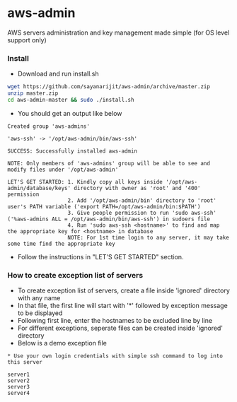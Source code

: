 # aws-admin
AWS servers administration and key management made simple (for OS level support only)

### Install

* Download and run install.sh

``` bash
wget https://github.com/sayanarijit/aws-admin/archive/master.zip
unzip master.zip
cd aws-admin-master && sudo ./install.sh
```

* You should get an output like below

```
Created group 'aws-admins'

'aws-ssh' -> '/opt/aws-admin/bin/aws-ssh'

SUCCESS: Successfully installed aws-admin

NOTE: Only members of 'aws-admins' group will be able to see and modify files under '/opt/aws-admin'

LET'S GET STARTED: 1. Kindly copy all keys inside '/opt/aws-admin/database/keys' directory with owner as 'root' and '400' permission
                   2. Add '/opt/aws-admin/bin' directory to 'root' user's PATH variable ('export PATH=/opt/aws-admin/bin:$PATH')
                   3. Give people permission to run 'sudo aws-ssh' ('%aws-admins ALL = /opt/aws-admin/bin/aws-ssh') in sudoers file
                   4. Run 'sudo aws-ssh <hostname>' to find and map the appropriate key for <hostname> in database
                   NOTE: For 1st time login to any server, it may take some time find the appropriate key
```

* Follow the instructions in "LET'S GET STARTED" section.

### How to create exception list of servers

* To create exception list of servers, create a file inside 'ignored' directory with any name
* In that file, the first line will start with '\*' followed by exception message to be displayed
* Following first line, enter the hostnames to be excluded line by line
* For different exceptions, seperate files can be created inside 'ignored' directory
* Below is a demo exception file

```
* Use your own login credentials with simple ssh command to log into this server

server1
server2
server3
server4
```
